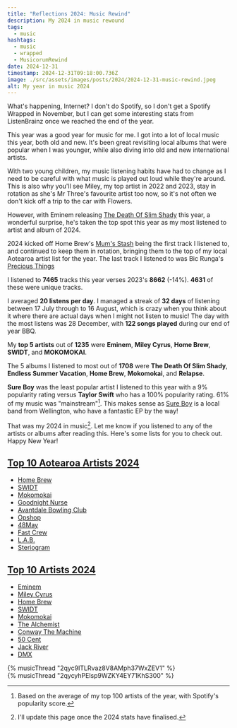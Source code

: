 ```yaml
---
title: "Reflections 2024: Music Rewind"
description: My 2024 in music rewound
tags:
  - music
hashtags:
  - music
  - wrapped
  - MusicorumRewind
date: 2024-12-31
timestamp: 2024-12-31T09:18:00.736Z
image: ./src/assets/images/posts/2024/2024-12-31-music-rewind.jpeg
alt: My year in music 2024
---
```


What's happening, Internet? I don't do Spotify, so I don't get a Spotify Wrapped in November, but I can get some interesting stats from ListenBrainz once we reached the end of the year.

This year was a good year for music for me. I got into a lot of local music this year, both old and new. It's been great revisiting local albums that were popular when I was younger, while also diving into old and new international artists.

With two young children, my music listening habits have had to change as I need to be careful with what music is played out loud while they're around. This is also why you'll see Miley, my top artist in 2022 and 2023, stay in rotation as she's Mr Three's favourite artist too now, so it's not often we don't kick off a trip to the car with Flowers.

However, with Eminem releasing [The Death Of Slim Shady](/posts/the-death-of-slim-shady/) this year, a wonderful surprise, he's taken the top spot this year as my most listened to artist and album of 2024.

2024 kicked off  Home Brew's [Mum's Stash](https://musicthread.app/link/2r0mYPB3ddO3RiQYOXqygwlRmch) being the first track I listened to, and continued to keep them in rotation, bringing them to the top of my local Aotearoa artist list for the year. The last track I listened to was Bic Runga's [Precious Things](https://musicthread.app/link/2r0pPtYFFO1HW6vZTxlDjMionQf)

I listened to **7465** tracks this year verses 2023's **8662** (-14%). **4631** of these were unique tracks.

I averaged **20 listens per day**. I managed a streak of **32 days** of listening between 17 July through to 16 August, which is crazy when you think about it where there are actual days when I might not listen to music! The day with the most listens was 28 December, with **122 songs played** during our end of year BBQ.

My **top 5 artists** out of **1235** were **Eminem**, **Miley Cyrus**, **Home Brew**, **SWIDT**, and **MOKOMOKAI**.

The 5 albums I listened to most out of **1708** were **The Death Of Slim Shady**, **Endless Summer Vacation**, **Home Brew**, **Mokomokai**, and **Relapse**.

**Sure Boy** was the least popular artist I listened to this year with a 9% popularity rating versus **Taylor Swift** who has a 100% popularity rating. 61% of my music was "mainstream"[^1]. This makes sense as [Sure Boy](/posts/sure-boy-better/) is a local band from Wellington, who have a fantastic EP by the way!

That was my 2024 in music[^2]. Let me know if you listened to any of the artists or albums after reading this. Here's some lists for you to check out. Happy New Year!

<div class="grid" data-layout="50-50">
  <div>
    <h2 id="top-10-aotearoa-artists-2024">
      <a class="heading-anchor" href="#top-10-aotearoa-artists-2024">Top 10 Aotearoa Artists 2024</a>
    </h2>
    <ul class="list">
      <li><a href="https://musicbrainz.org/artist/1a105ed6-0bb1-4f94-82ae-6ec8993f7c4e" rel="noopener">Home Brew</a></li>
      <li><a href="https://musicbrainz.org/artist/26fd5ebd-58ec-4b0d-91fb-53622e697282" rel="noopener">SWIDT</a></li>
      <li><a href="https://musicbrainz.org/artist/bec34cf6-b4a5-4ae8-84a7-f12a90786511" rel="noopener">Mokomokai</a></li>
      <li><a href="https://musicbrainz.org/artist/265088a6-a262-4750-b61d-6621c6df9ff1" rel="noopener">Goodnight Nurse</a></li>
      <li><a href="https://musicbrainz.org/artist/e9b7b5c2-21e4-44f2-b181-a53bccfefbef" rel="noopener">Avantdale Bowling Club</a></li>
      <li><a href="https://musicbrainz.org/artist/0fdca86e-e389-4c2a-8711-046768d383f9" rel="noopener">Opshop</a></li>
      <li><a href="https://musicbrainz.org/artist/519fc6c1-2a0a-4365-9247-b09ad76f776f" rel="noopener">48May</a></li>
      <li><a href="https://musicbrainz.org/artist/2bcc3c8b-bbee-42bb-8dba-b0a62d05d0a4" rel="noopener">Fast Crew</a></li>
      <li><a href="https://musicbrainz.org/artist/b2ecfc7e-b61e-40eb-9fc5-4d29dfd59d20" rel="noopener">L.A.B.</a></li>
      <li><a href="Steriogram">Steriogram</a></li>
    </ul>
  </div>
  <div>
    <h2 id="top-10-artists-2024">
      <a class="heading-anchor" href="#top-10-artists-2024">Top 10 Artists 2024</a>
    </h2>
    <ul class="list">
      <li><a href="https://listenbrainz.org/artist/b95ce3ff-3d05-4e87-9e01-c97b66af13d4" rel="noopener">Eminem</a></li>
      <li><a href="https://listenbrainz.org/artist/7e9bd05a-117f-4cce-87bc-e011527a8b18" rel="noopener">Miley Cyrus</a></li>
      <li><a href="https://listenbrainz.org/artist/1a105ed6-0bb1-4f94-82ae-6ec8993f7c4e" rel="noopener">Home Brew</a></li>
      <li><a href="https://musicbrainz.org/artist/26fd5ebd-58ec-4b0d-91fb-53622e697282" rel="noopener">SWIDT</a></li>
      <li><a href="https://musicbrainz.org/artist/bec34cf6-b4a5-4ae8-84a7-f12a90786511" rel="noopener">Mokomokai</a></li>
      <li><a href="https://listenbrainz.org/artist/03f3deb7-0419-4bf9-a1e7-511946385717" rel="noopener">The Alchemist</a></li>
      <li><a href="https://listenbrainz.org/artist/a633ebb5-b81a-400f-b5df-0e625ea81fe9" rel="noopener">Conway The Machine</a></li>
      <li><a href="https://listenbrainz.org/artist/8e68819d-71be-4e7d-b41d-f1df81b01d3f" rel="noopener">50 Cent</a></li>
      <li><a href="https://listenbrainz.org/artist/1728d400-b3a8-408b-86b2-d0bcc27e57c3" rel="noopener">Jack River</a></li>
      <li><a href="https://listenbrainz.org/artist/f3bf61f8-97d4-4e52-a73d-2ddbbe8196c8" rel="noopener">DMX</a></li>
    </ul>
  </div>
</div>

<div class="feature | grid" data-layout="50-50">
  <div>
    {% musicThread "2qyc9ITLRvaz8V8AMph37WxZEV1" %}
  </div>
  <div>
    {% musicThread "2qycyhPElsp9WZKY4EY71KhS300" %}
  </div>
</div>

[^1]: Based on the average of my top 100 artists of the year, with Spotify's popularity score.
[^2]: I'll update this page once the 2024 stats have finalised.
